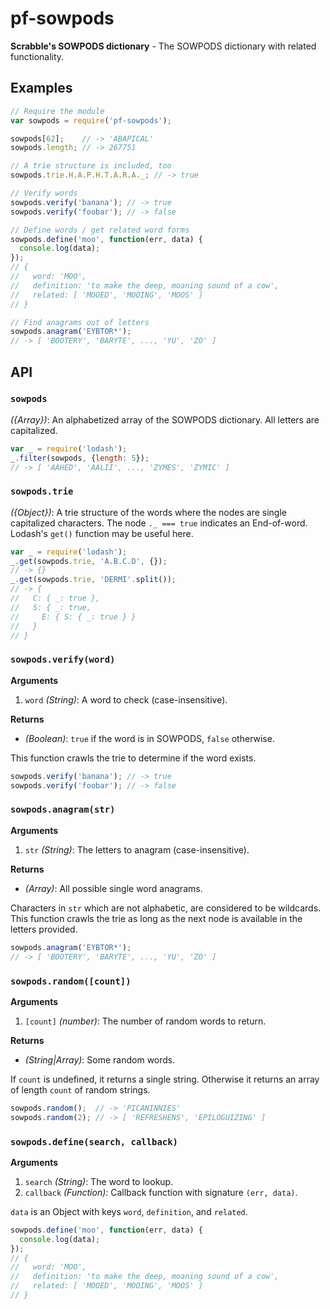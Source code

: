 # pf-sowpods

**Scrabble's SOWPODS dictionary** - The SOWPODS dictionary with related functionality.

## Examples

```javascript
// Require the module
var sowpods = require('pf-sowpods');

sowpods[62];    // -> 'ABAPICAL'
sowpods.length; // -> 267751

// A trie structure is included, too
sowpods.trie.H.A.P.H.T.A.R.A._; // -> true

// Verify words
sowpods.verify('banana'); // -> true
sowpods.verify('foobar'); // -> false

// Define words / get related word forms
sowpods.define('moo', function(err, data) {
  console.log(data);
});
// {
//   word: 'MOO',
//   definition: 'to make the deep, moaning sound of a cow',
//   related: [ 'MOOED', 'MOOING', 'MOOS' ]
// }

// Find anagrams out of letters
sowpods.anagram('EYBTOR*');
// -> [ 'BOOTERY', 'BARYTE', ..., 'YU', 'ZO' ]
```

## API

### `sowpods`

*({Array})*: An alphabetized array of the SOWPODS dictionary. All letters are capitalized.

```javascript
var _ = require('lodash');
_.filter(sowpods, {length: 5});
// -> [ 'AAHED', 'AALII', ..., 'ZYMES', 'ZYMIC' ]
```

### `sowpods.trie`

*({Object})*: A trie structure of the words where the nodes are single capitalized characters. The node `._ === true` indicates an End-of-word. Lodash's `get()` function may be useful here.

```javascript
var _ = require('lodash');
_.get(sowpods.trie, 'A.B.C.D', {});
// -> {}
_.get(sowpods.trie, 'DERMI'.split());
// -> {
//   C: { _: true },
//   S: { _: true,
//     E: { S: { _: true } }
//   }
// }
```

### `sowpods.verify(word)`

**Arguments**
 1. `word` *(String)*: A word to check (case-insensitive).

**Returns**
 * *(Boolean)*: `true` if the word is in SOWPODS, `false` otherwise.

This function crawls the trie to determine if the word exists.

```javascript
sowpods.verify('banana'); // -> true
sowpods.verify('foobar'); // -> false
```

### `sowpods.anagram(str)`

**Arguments**
 1. `str` *(String)*: The letters to anagram (case-insensitive).

**Returns**
 * *(Array)*: All possible single word anagrams.

Characters in `str` which are not alphabetic, are considered to be wildcards. This function crawls the trie as long as the next node is available in the letters provided.

```javascript
sowpods.anagram('EYBTOR*');
// -> [ 'BOOTERY', 'BARYTE', ..., 'YU', 'ZO' ]
```

### `sowpods.random([count])`

**Arguments**
 1. `[count]` *(number)*: The number of random words to return.

**Returns**
 * *(String|Array)*: Some random words.

If `count` is undefined, it returns a single string. Otherwise it returns an array of length `count` of random strings.

```javascript
sowpods.random();  // -> 'PICANINNIES'
sowpods.random(2); // -> [ 'REFRESHENS', 'EPILOGUIZING' ]
```

### `sowpods.define(search, callback)`

**Arguments**
 1. `search` *(String)*: The word to lookup.
 2. `callback` *(Function)*: Callback function with signature `(err, data)`.

`data` is an Object with keys `word`, `definition`, and `related`.

```javascript
sowpods.define('moo', function(err, data) {
  console.log(data);
});
// {
//   word: 'MOO',
//   definition: 'to make the deep, moaning sound of a cow',
//   related: [ 'MOOED', 'MOOING', 'MOOS' ]
// }
```
